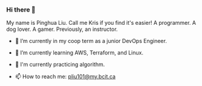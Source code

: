 ### Hi there 👋

My name is Pinghua Liu. Call me Kris if you find it's easier!
A programmer.
A dog lover. A gamer. Previously, an instructor.

- 🔭 I’m currently in my coop term as a junior DevOps Engineer.
- 🌱 I’m currently learning AWS, Terraform, and Linux.
- 📓 I'm currently practicing algorithm.

- 📫 How to reach me: pliu101@my.bcit.ca


